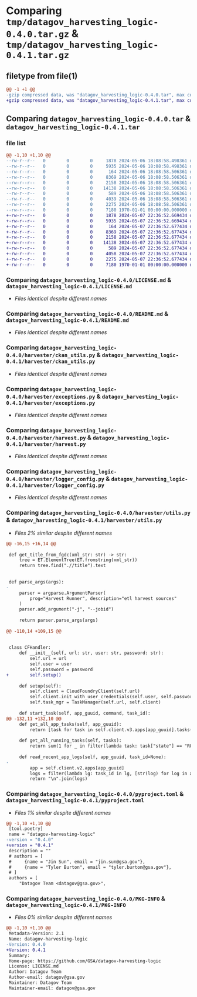 # Comparing `tmp/datagov_harvesting_logic-0.4.0.tar.gz` & `tmp/datagov_harvesting_logic-0.4.1.tar.gz`

## filetype from file(1)

```diff
@@ -1 +1 @@
-gzip compressed data, was "datagov_harvesting_logic-0.4.0.tar", max compression
+gzip compressed data, was "datagov_harvesting_logic-0.4.1.tar", max compression
```

## Comparing `datagov_harvesting_logic-0.4.0.tar` & `datagov_harvesting_logic-0.4.1.tar`

### file list

```diff
@@ -1,10 +1,10 @@
--rw-r--r--   0        0        0     1878 2024-05-06 18:08:58.498361 datagov_harvesting_logic-0.4.0/LICENSE.md
--rw-r--r--   0        0        0     5935 2024-05-06 18:08:58.498361 datagov_harvesting_logic-0.4.0/README.md
--rw-r--r--   0        0        0      164 2024-05-06 18:08:58.506361 datagov_harvesting_logic-0.4.0/harvester/__init__.py
--rw-r--r--   0        0        0     8369 2024-05-06 18:08:58.506361 datagov_harvesting_logic-0.4.0/harvester/ckan_utils.py
--rw-r--r--   0        0        0     2158 2024-05-06 18:08:58.506361 datagov_harvesting_logic-0.4.0/harvester/exceptions.py
--rw-r--r--   0        0        0    14138 2024-05-06 18:08:58.506361 datagov_harvesting_logic-0.4.0/harvester/harvest.py
--rw-r--r--   0        0        0      589 2024-05-06 18:08:58.506361 datagov_harvesting_logic-0.4.0/harvester/logger_config.py
--rw-r--r--   0        0        0     4039 2024-05-06 18:08:58.506361 datagov_harvesting_logic-0.4.0/harvester/utils.py
--rw-r--r--   0        0        0     2275 2024-05-06 18:08:58.506361 datagov_harvesting_logic-0.4.0/pyproject.toml
--rw-r--r--   0        0        0     7180 1970-01-01 00:00:00.000000 datagov_harvesting_logic-0.4.0/PKG-INFO
+-rw-r--r--   0        0        0     1878 2024-05-07 22:36:52.669434 datagov_harvesting_logic-0.4.1/LICENSE.md
+-rw-r--r--   0        0        0     5935 2024-05-07 22:36:52.669434 datagov_harvesting_logic-0.4.1/README.md
+-rw-r--r--   0        0        0      164 2024-05-07 22:36:52.677434 datagov_harvesting_logic-0.4.1/harvester/__init__.py
+-rw-r--r--   0        0        0     8369 2024-05-07 22:36:52.677434 datagov_harvesting_logic-0.4.1/harvester/ckan_utils.py
+-rw-r--r--   0        0        0     2158 2024-05-07 22:36:52.677434 datagov_harvesting_logic-0.4.1/harvester/exceptions.py
+-rw-r--r--   0        0        0    14138 2024-05-07 22:36:52.677434 datagov_harvesting_logic-0.4.1/harvester/harvest.py
+-rw-r--r--   0        0        0      589 2024-05-07 22:36:52.677434 datagov_harvesting_logic-0.4.1/harvester/logger_config.py
+-rw-r--r--   0        0        0     4058 2024-05-07 22:36:52.677434 datagov_harvesting_logic-0.4.1/harvester/utils.py
+-rw-r--r--   0        0        0     2275 2024-05-07 22:36:52.677434 datagov_harvesting_logic-0.4.1/pyproject.toml
+-rw-r--r--   0        0        0     7180 1970-01-01 00:00:00.000000 datagov_harvesting_logic-0.4.1/PKG-INFO
```

### Comparing `datagov_harvesting_logic-0.4.0/LICENSE.md` & `datagov_harvesting_logic-0.4.1/LICENSE.md`

 * *Files identical despite different names*

### Comparing `datagov_harvesting_logic-0.4.0/README.md` & `datagov_harvesting_logic-0.4.1/README.md`

 * *Files identical despite different names*

### Comparing `datagov_harvesting_logic-0.4.0/harvester/ckan_utils.py` & `datagov_harvesting_logic-0.4.1/harvester/ckan_utils.py`

 * *Files identical despite different names*

### Comparing `datagov_harvesting_logic-0.4.0/harvester/exceptions.py` & `datagov_harvesting_logic-0.4.1/harvester/exceptions.py`

 * *Files identical despite different names*

### Comparing `datagov_harvesting_logic-0.4.0/harvester/harvest.py` & `datagov_harvesting_logic-0.4.1/harvester/harvest.py`

 * *Files identical despite different names*

### Comparing `datagov_harvesting_logic-0.4.0/harvester/logger_config.py` & `datagov_harvesting_logic-0.4.1/harvester/logger_config.py`

 * *Files identical despite different names*

### Comparing `datagov_harvesting_logic-0.4.0/harvester/utils.py` & `datagov_harvesting_logic-0.4.1/harvester/utils.py`

 * *Files 2% similar despite different names*

```diff
@@ -16,15 +16,14 @@
 
 def get_title_from_fgdc(xml_str: str) -> str:
     tree = ET.ElementTree(ET.fromstring(xml_str))
     return tree.find(".//title").text
 
 
 def parse_args(args):
-
     parser = argparse.ArgumentParser(
         prog="Harvest Runner", description="etl harvest sources"
     )
     parser.add_argument("-j", "--jobid")
 
     return parser.parse_args(args)
 
@@ -110,14 +109,15 @@
 
 
 class CFHandler:
     def __init__(self, url: str, user: str, password: str):
         self.url = url
         self.user = user
         self.password = password
+        self.setup()
 
     def setup(self):
         self.client = CloudFoundryClient(self.url)
         self.client.init_with_user_credentials(self.user, self.password)
         self.task_mgr = TaskManager(self.url, self.client)
 
     def start_task(self, app_guuid, command, task_id):
@@ -132,11 +132,10 @@
     def get_all_app_tasks(self, app_guuid):
         return [task for task in self.client.v3.apps[app_guuid].tasks()]
 
     def get_all_running_tasks(self, tasks):
         return sum(1 for _ in filter(lambda task: task["state"] == "RUNNING", tasks))
 
     def read_recent_app_logs(self, app_guuid, task_id=None):
-
         app = self.client.v2.apps[app_guuid]
         logs = filter(lambda lg: task_id in lg, [str(log) for log in app.recent_logs()])
         return "\n".join(logs)
```

### Comparing `datagov_harvesting_logic-0.4.0/pyproject.toml` & `datagov_harvesting_logic-0.4.1/pyproject.toml`

 * *Files 1% similar despite different names*

```diff
@@ -1,10 +1,10 @@
 [tool.poetry]
 name = "datagov-harvesting-logic"
-version = "0.4.0"
+version = "0.4.1"
 description = ""
 # authors = [
 #     {name = "Jin Sun", email = "jin.sun@gsa.gov"},
 #     {name = "Tyler Burton", email = "tyler.burton@gsa.gov"},
 # ]
 authors = [
     "Datagov Team <datagov@gsa.gov>",
```

### Comparing `datagov_harvesting_logic-0.4.0/PKG-INFO` & `datagov_harvesting_logic-0.4.1/PKG-INFO`

 * *Files 0% similar despite different names*

```diff
@@ -1,10 +1,10 @@
 Metadata-Version: 2.1
 Name: datagov-harvesting-logic
-Version: 0.4.0
+Version: 0.4.1
 Summary: 
 Home-page: https://github.com/GSA/datagov-harvesting-logic
 License: LICENSE.md
 Author: Datagov Team
 Author-email: datagov@gsa.gov
 Maintainer: Datagov Team
 Maintainer-email: datagov@gsa.gov
```

